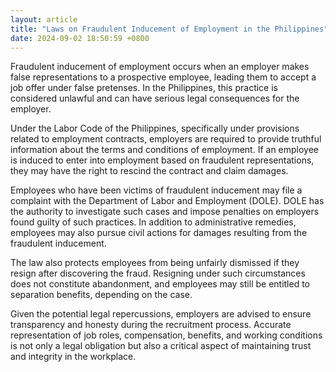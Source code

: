 ```yaml
---
layout: article
title: "Laws on Fraudulent Inducement of Employment in the Philippines"
date: 2024-09-02 18:50:59 +0800
---
```


<p>Fraudulent inducement of employment occurs when an employer makes false representations to a prospective employee, leading them to accept a job offer under false pretenses. In the Philippines, this practice is considered unlawful and can have serious legal consequences for the employer.</p><p>Under the Labor Code of the Philippines, specifically under provisions related to employment contracts, employers are required to provide truthful information about the terms and conditions of employment. If an employee is induced to enter into employment based on fraudulent representations, they may have the right to rescind the contract and claim damages.</p><p>Employees who have been victims of fraudulent inducement may file a complaint with the Department of Labor and Employment (DOLE). DOLE has the authority to investigate such cases and impose penalties on employers found guilty of such practices. In addition to administrative remedies, employees may also pursue civil actions for damages resulting from the fraudulent inducement.</p><p>The law also protects employees from being unfairly dismissed if they resign after discovering the fraud. Resigning under such circumstances does not constitute abandonment, and employees may still be entitled to separation benefits, depending on the case.</p><p>Given the potential legal repercussions, employers are advised to ensure transparency and honesty during the recruitment process. Accurate representation of job roles, compensation, benefits, and working conditions is not only a legal obligation but also a critical aspect of maintaining trust and integrity in the workplace.</p>